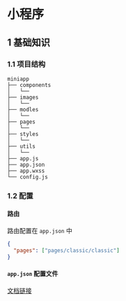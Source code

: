 # 小程序

## 1 基础知识

### 1.1 项目结构

```
miniapp
├── components
│   └──
├── images
│   └──
├── modles
│   └──
├── pages
│   └──
├── styles
│   └──
├── utils
│   └──
├── app.js
├── app.json
├── app.wxss
└── config.js
```

### 1.2 配置

#### 路由

路由配置在 `app.json` 中

```json
{
  "pages": ["pages/classic/classic"]
}
```

#### `app.json` 配置文件

<a href="https://developers.weixin.qq.com/miniprogram/dev/framework/config.html#%E5%85%A8%E5%B1%80%E9%85%8D%E7%BD%AE" target="_blank">文档链接</a>

